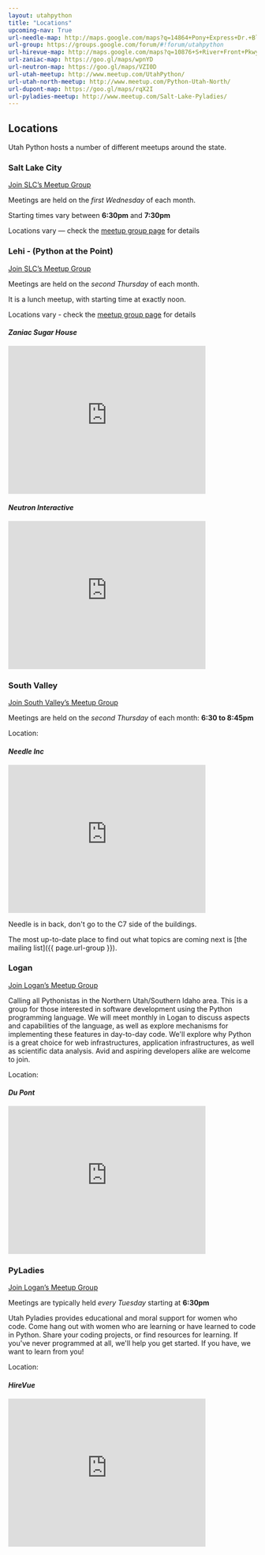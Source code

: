 ```yaml
---
layout: utahpython
title: "Locations"
upcoming-nav: True
url-needle-map: http://maps.google.com/maps?q=14864+Pony+Express+Dr.+Bluffdale,+UT+84065
url-group: https://groups.google.com/forum/#!forum/utahpython
url-hirevue-map: http://maps.google.com/maps?q=10876+S+River+Front+Pkwy+South+Jordan%2C+UT+84095
url-zaniac-map: https://goo.gl/maps/wpnYD
url-neutron-map: https://goo.gl/maps/VZI0D
url-utah-meetup: http://www.meetup.com/UtahPython/
url-utah-north-meetup: http://www.meetup.com/Python-Utah-North/
url-dupont-map: https://goo.gl/maps/rqX2I
url-pyladies-meetup: http://www.meetup.com/Salt-Lake-Pyladies/
---
```


## Locations

Utah Python hosts a number of different meetups around the state.

### Salt Lake City

<a class="btn btn-success" href="https://www.meetup.com/UtahPython/"
  target="_blank" 
  role="button">
  Join SLC’s Meetup Group
  <span class="glyphicon glyphicon-new-window"></span>
</a>

Meetings are held on the *first Wednesday* of each month.

Starting times vary between **6:30pm** and **7:30pm**

Locations vary — check the [meetup group page](https://www.meetup.com/UtahPython/) for details

### Lehi - (Python at the Point)

<a class="btn btn-success" href="https://www.meetup.com/PythonAtThePoint/"
  target="_blank"
  role="button">
  Join SLC’s Meetup Group
  <span class="glyphicon glyphicon-new-window"></span>
</a>

Meetings are held on the *second Thursday* of each month.

It is a lunch meetup, with starting time at exactly noon.

Locations vary - check the [meetup group page](https://www.meetup.com/PythonAtThePoint/) for details

#### *Zaniac Sugar House* [<span class="glyphicon glyphicon-map-marker"></span>]({{page.url-zaniac-map}})

<iframe src="https://www.google.com/maps/embed?pb=!1m18!1m12!1m3!1d3023.655668768343!2d-111.861093!3d40.725595999999996!2m3!1f0!2f0!3f0!3m2!1i1024!2i768!4f13.1!3m3!1m2!1s0x87528aa6c8c0e2d3%3A0xbb16cb2fe53c8bb9!2sZaniac!5e0!3m2!1sen!2sca!4v1429567036007" width="400" height="300" frameborder="0" style="border:0"></iframe>

#### *Neutron Interactive* [<span class="glyphicon glyphicon-map-marker"></span>]({{page.url-neutron-map}})

<iframe src="https://www.google.com/maps/embed?pb=!1m18!1m12!1m3!1d3021.901551146637!2d-111.89731!3d40.76419!2m3!1f0!2f0!3f0!3m2!1i1024!2i768!4f13.1!3m3!1m2!1s0x8752f5046421116b%3A0x71ff923ca471fd0!2sNeutron+Interactive!5e0!3m2!1sen!2sca!4v1429567067294" width="400" height="300" frameborder="0" style="border:0"></iframe>

### South Valley

<a class="btn btn-success" href="http://www.meetup.com/UtahPython/"
  target="_blank" 
  role="button">
  Join South Valley’s Meetup Group
  <span class="glyphicon glyphicon-new-window"></span>
</a>


Meetings are held on the *second Thursday* of each month:
**6:30 to 8:45pm**

Location:

#### *Needle Inc* [<span class="glyphicon glyphicon-map-marker"></span>]({{page.url-needle-map}})

<iframe src="https://www.google.com/maps/embed?pb=!1m18!1m12!1m3!1d3034.743782226202!2d-111.90534600000004!3d40.480933!2m3!1f0!2f0!3f0!3m2!1i1024!2i768!4f13.1!3m3!1m2!1s0x875280ce71198b4f%3A0x9455e5cecfc98014!2sNeedle+Inc!5e0!3m2!1sen!2s!4v1429567360906" width="400" height="300" frameborder="0" style="border:0"></iframe>

<p>
  Needle is in back, don't go to the C7 side of the buildings.
</p>

The most up-to-date place to find out what topics are coming next is
[the mailing list]({{ page.url-group }}).

### Logan

<a class="btn btn-success" href="{{ page.url-utah-north-meetup }}"
  target="_blank" 
  role="button">
  Join Logan’s Meetup Group
  <span class="glyphicon glyphicon-new-window"></span>
</a>

Calling all Pythonistas in the Northern Utah/Southern Idaho area. This is a group for those interested in software development using the Python programming language. We will meet monthly in Logan to discuss aspects and capabilities of the language, as well as explore mechanisms for implementing these features in day-to-day code. We'll explore why Python is a great choice for web infrastructures, application infrastructures, as well as scientific data analysis. Avid and aspiring developers alike are welcome to join.

Location:

#### *Du Pont* [<span class="glyphicon glyphicon-map-marker"></span>]({{page.url-dupont-map}})

<iframe src="https://www.google.com/maps/embed?pb=!1m16!1m12!1m3!1d23809.139798862892!2d-111.8540101!3d41.7605859!2m3!1f0!2f0!3f0!3m2!1i1024!2i768!4f13.1!2m1!1sDuPont!5e0!3m2!1sen!2s!4v1429567863966" width="400" height="300" frameborder="0" style="border:0"></iframe>

### PyLadies

<a class="btn btn-success" href="{{ page.url-pyladies-meetup }}"
  target="_blank" 
  role="button">
  Join Logan’s Meetup Group
  <span class="glyphicon glyphicon-new-window"></span>
</a>

Meetings are typically held *every Tuesday* starting at **6:30pm**

Utah Pyladies provides educational and moral support for women who code.
Come hang out with women who are learning or have learned to code in
Python. Share your coding projects, or find resources for learning. If
you've never programmed at all, we'll help you get started. If you have, we
want to learn from you!

Location:

#### *HireVue* [<span class="glyphicon glyphicon-map-marker"></span>]({{page.url-hirevue-map}})

<iframe src="https://www.google.com/maps/embed?pb=!1m18!1m12!1m3!1d3031.4107394950142!2d-111.914688!3d40.554606000000014!2m3!1f0!2f0!3f0!3m2!1i1024!2i768!4f13.1!3m3!1m2!1s0x87528637dfca462f%3A0xb47e0223939d0317!2sHireVue%2C+Inc.!5e0!3m2!1sen!2s!4v1429567789056" width="400" height="300" frameborder="0" style="border:0"></iframe>
